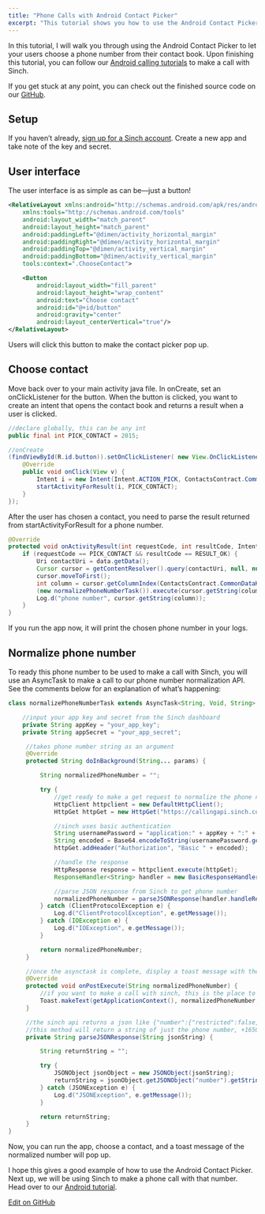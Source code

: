 ```yaml
---
title: "Phone Calls with Android Contact Picker"
excerpt: "This tutorial shows you how to use the Android Contact Picker to let users choose a phone number from their contact book. Later we go trough how you can make a call with Sinch."
---
```

In this tutorial, I will walk you through using the Android Contact Picker to let your users choose a phone number from their contact book. Upon finishing this tutorial, you can follow our [Android calling tutorials](doc:call-a-phone-number-from-your-android-app-with-sinch) to make a call with Sinch.

If you get stuck at any point, you can check out the finished source code on our [GitHub](http://www.github.com/sinch/android-contact-chooser).

## Setup

If you haven’t already, [sign up for a Sinch account](https://portal.sinch.com/#/signup). Create a new app and take note of the key and secret.

## User interface

The user interface is as simple as can be—just a button\!

```xml
<RelativeLayout xmlns:android="http://schemas.android.com/apk/res/android"
    xmlns:tools="http://schemas.android.com/tools"
    android:layout_width="match_parent"
    android:layout_height="match_parent"
    android:paddingLeft="@dimen/activity_horizontal_margin"
    android:paddingRight="@dimen/activity_horizontal_margin"
    android:paddingTop="@dimen/activity_vertical_margin"
    android:paddingBottom="@dimen/activity_vertical_margin"
    tools:context=".ChooseContact">

    <Button
        android:layout_width="fill_parent"
        android:layout_height="wrap_content"
        android:text="Choose contact"
        android:id="@+id/button"
        android:gravity="center"
        android:layout_centerVertical="true"/>
</RelativeLayout>
```

Users will click this button to make the contact picker pop up.

## Choose contact

Move back over to your main activity java file. In onCreate, set an onClickListener for the button. When the button is clicked, you want to create an intent that opens the contact book and returns a result when a user is clicked.

```java
//declare globally, this can be any int
public final int PICK_CONTACT = 2015;

//onCreate
(findViewById(R.id.button)).setOnClickListener( new View.OnClickListener() {
    @Override
    public void onClick(View v) {
        Intent i = new Intent(Intent.ACTION_PICK, ContactsContract.CommonDataKinds.Phone.CONTENT_URI);
        startActivityForResult(i, PICK_CONTACT);
    }
});
```

After the user has chosen a contact, you need to parse the result returned from startActivityForResult for a phone number.

```java
@Override
protected void onActivityResult(int requestCode, int resultCode, Intent data) {
    if (requestCode == PICK_CONTACT && resultCode == RESULT_OK) {
        Uri contactUri = data.getData();
        Cursor cursor = getContentResolver().query(contactUri, null, null, null, null);
        cursor.moveToFirst();
        int column = cursor.getColumnIndex(ContactsContract.CommonDataKinds.Phone.NUMBER);
        (new normalizePhoneNumberTask()).execute(cursor.getString(column));
        Log.d("phone number", cursor.getString(column));
    }
}
```

If you run the app now, it will print the chosen phone number in your logs.

## Normalize phone number

To ready this phone number to be used to make a call with Sinch, you will use an AsyncTask to make a call to our phone number normalization API. See the comments below for an explanation of what’s happening:

```java
class normalizePhoneNumberTask extends AsyncTask<String, Void, String> {

    //input your app key and secret from the Sinch dashboard
    private String appKey = "your_app_key";
    private String appSecret = "your_app_secret";

     //takes phone number string as an argument
     @Override
     protected String doInBackground(String... params) {

         String normalizedPhoneNumber = "";

         try {
             //get ready to make a get request to normalize the phone number
             HttpClient httpclient = new DefaultHttpClient();
             HttpGet httpGet = new HttpGet("https://callingapi.sinch.com/v1/calling/query/number/" + params[0].replaceAll("\\s+",""));

             //sinch uses basic authentication
             String usernamePassword = "application:" + appKey + ":" + appSecret;
             String encoded = Base64.encodeToString(usernamePassword.getBytes(), Base64.NO_WRAP);
             httpGet.addHeader("Authorization", "Basic " + encoded);

             //handle the response
             HttpResponse response = httpclient.execute(httpGet);
             ResponseHandler<String> handler = new BasicResponseHandler();

             //parse JSON response from Sinch to get phone number
             normalizedPhoneNumber = parseJSONResponse(handler.handleResponse(response));
         } catch (ClientProtocolException e) {
             Log.d("ClientProtocolException", e.getMessage());
         } catch (IOException e) {
             Log.d("IOException", e.getMessage());
         }

         return normalizedPhoneNumber;
     }

     //once the asynctask is complete, display a toast message with the normalized phone number
     @Override
     protected void onPostExecute(String normalizedPhoneNumber) {
         //if you want to make a call with sinch, this is the place to do it!
         Toast.makeText(getApplicationContext(), normalizedPhoneNumber, Toast.LENGTH_LONG).show();
     }

     //the sinch api returns a json like {"number":{"restricted":false,"countryId":"US","numberType":"Mobile","normalizedNumber":"+16507141052"}}
     //this method will return a string of just the phone number, +16507141052
     private String parseJSONResponse(String jsonString) {

         String returnString = "";

         try {
             JSONObject jsonObject = new JSONObject(jsonString);
             returnString = jsonObject.getJSONObject("number").getString("normalizedNumber");
         } catch (JSONException e) {
             Log.d("JSONException", e.getMessage());
         }

         return returnString;
     }
}
```

Now, you can run the app, choose a contact, and a toast message of the normalized number will pop up.

I hope this gives a good example of how to use the Android Contact Picker. Next up, we will be using Sinch to make a phone call with that number. Head over to our [Android tutorial](doc:call-a-phone-number-from-your-android-app-with-sinch).

<a class="edit-on-github" target="_blank" href="https://github.com/sinch/docs/blob/master/docs/tutorials/android/phone-calls-with-android-contact-picker.md">Edit on GitHub</a>